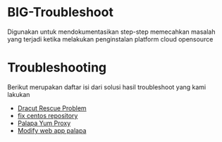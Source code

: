 # BIG-Troubleshoot

Digunakan untuk mendokumentasikan step-step memecahkan masalah yang terjadi ketika melakukan penginstalan platform cloud opensource

# Troubleshooting
Berikut merupakan daftar isi dari solusi hasil troubleshoot yang kami lakukan
- [Dracut Rescue Problem](https://github.com/aud1tya4dnan/BIG-Troubleshoot/tree/main/Dracut%20problems)
- [fix centos repository](https://github.com/aud1tya4dnan/BIG-Troubleshoot/tree/main/CentOS%20Repo%20Problems)
- [Palapa Yum Proxy](https://github.com/aud1tya4dnan/BIG-Troubleshoot/tree/main/Palapa%20Yum%20Proxy)
- [Modify web app palapa](https://github.com/aud1tya4dnan/BIG-Troubleshoot/tree/main/BIG%20modify%20web)
